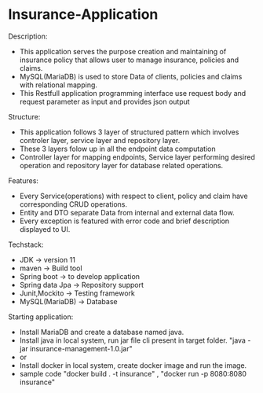 # Insurance-Application

Description:
 - This application serves the purpose creation and maintaining of insurance policy that allows user to manage insurance, policies and claims.
 - MySQL(MariaDB) is used to store Data of clients, policies and claims with relational mapping.
 - This Restfull application programming interface use request body and request parameter as input and provides json output

Structure:
 - This application follows 3 layer of structured pattern which involves controler layer, service layer and repository layer.
 - These 3 layers folow up in all the endpoint data computation
 - Controller layer for mapping endpoints, Service layer performing desired operation and repository layer for database related operations.

Features:
 - Every Service(operations) with respect to client, policy and claim have corresponding CRUD operations.
 - Entity and DTO separate Data from internal and external data flow.
 - Every exception is featured with error code and brief description displayed to UI.

Techstack:
 - JDK                -> version 11
 - maven              -> Build tool
 - Spring boot        -> to develop application
 - Spring data Jpa    -> Repository support
 - Junit,Mockito      -> Testing framework
 - MySQL(MariaDB)     -> Database

Starting application:
 - Install MariaDB and create a database named java.
 - Install java in local system, run jar file cli present in target folder. "java -jar insurance-management-1.0.jar"
 - or
 - Install docker in local system, create docker image and run the image.
 - sample code "docker build . -t insurance" , "docker run -p 8080:8080 insurance"

